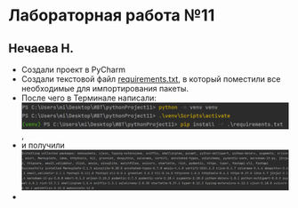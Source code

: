 # Лабораторная работа №11
## Нечаева Н.

* Создали проект в PyCharm
*  Создали текстовой файл [requirements.txt](https://github.com/hbjnmcd/pythonProject11/blob/master/requirements.txt), в который поместили все необходимые для импортирования пакеты.
*  После чего в Терминале написали: ![Чтобы импортировать все необходимое](/pictures/Рисунок1.png),
*  и получили ![Вот это](/pictures/image2.png)
*  
